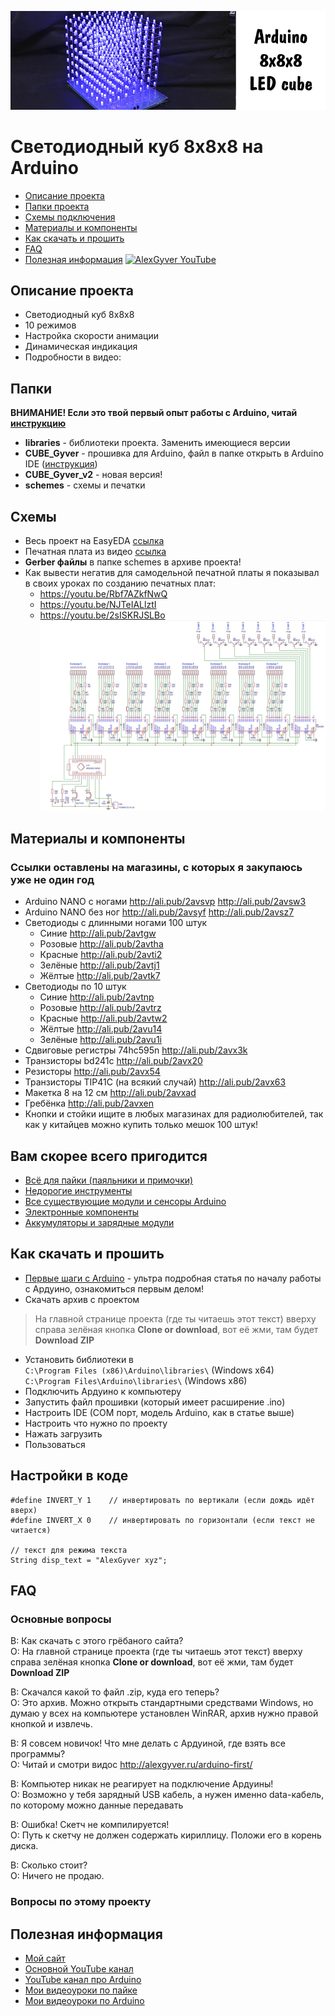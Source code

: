 ![PROJECT_PHOTO](https://github.com/AlexGyver/LEDcube/blob/master/proj_img.jpg)
# Светодиодный куб 8x8x8 на Arduino
* [Описание проекта](#chapter-0)
* [Папки проекта](#chapter-1)
* [Схемы подключения](#chapter-2)
* [Материалы и компоненты](#chapter-3)
* [Как скачать и прошить](#chapter-4)
* [FAQ](#chapter-5)
* [Полезная информация](#chapter-6)
[![AlexGyver YouTube](http://alexgyver.ru/git_banner.jpg)](https://www.youtube.com/channel/UCgtAOyEQdAyjvm9ATCi_Aig?sub_confirmation=1)

<a id="chapter-0"></a>
## Описание проекта
- Светодиодный куб 8x8x8
- 10 режимов
- Настройка скорости анимации
- Динамическая индикация
- Подробности в видео: 

<a id="chapter-1"></a>
## Папки
**ВНИМАНИЕ! Если это твой первый опыт работы с Arduino, читай [инструкцию](#chapter-4)**
- **libraries** - библиотеки проекта. Заменить имеющиеся версии
- **CUBE_Gyver** - прошивка для Arduino, файл в папке открыть в Arduino IDE ([инструкция](#chapter-4))
- **CUBE_Gyver_v2** - новая версия!
- **schemes** - схемы и печатки

<a id="chapter-2"></a>
## Схемы
+ Весь проект на EasyEDA [ссылка](https://easyeda.com/beragumbo/LED_Cube-8937fd8460054d639d93736e35345182)
+ Печатная плата из видео [ссылка](https://easyeda.com/editor#id=853291a217984a219d6b2c69a1e57860)
+ **Gerber файлы** в папке schemes в архиве проекта!
+ Как вывести негатив для самодельной печатной платы я показывал в своих уроках по созданию печатных плат:
	- https://youtu.be/Rbf7AZkfNwQ
	- https://youtu.be/NJTeIALlztI
	- https://youtu.be/2sISKRJSLBo
![SCHEME](https://github.com/AlexGyver/LEDcube/blob/master/schemes/scheme.jpg)

<a id="chapter-3"></a>
## Материалы и компоненты
### Ссылки оставлены на магазины, с которых я закупаюсь уже не один год
* Arduino NANO с ногами http://ali.pub/2avsvp http://ali.pub/2avsw3
* Arduino NANO без ног http://ali.pub/2avsyf http://ali.pub/2avsz7
* Светодиоды с длинными ногами 100 штук
	+ Синие http://ali.pub/2avtgw
	+ Розовые http://ali.pub/2avtha
	+ Красные http://ali.pub/2avti2
	+ Зелёные http://ali.pub/2avtj1
	+ Жёлтые http://ali.pub/2avtk7
* Светодиоды по 10 штук
	+ Синие http://ali.pub/2avtnp
	+ Розовые http://ali.pub/2avtrz
	+ Красные http://ali.pub/2avtw2
	+ Жёлтые http://ali.pub/2avu14
	+ Зелёные http://ali.pub/2avu1i
* Сдвиговые регистры 74hc595n http://ali.pub/2avx3k
* Транзисторы bd241c http://ali.pub/2avx20
* Резисторы http://ali.pub/2avx54
* Транзисторы TIP41C (на всякий случай) http://ali.pub/2avx63
* Макетка 8 на 12 см http://ali.pub/2avxad
* Гребёнка http://ali.pub/2avxen
* Кнопки и стойки ищите в любых магазинах для радиолюбителей, так как у китайцев можно купить только мешок 100 штук!

## Вам скорее всего пригодится
* [Всё для пайки (паяльники и примочки)](http://alexgyver.ru/all-for-soldering/)
* [Недорогие инструменты](http://alexgyver.ru/my_instruments/)
* [Все существующие модули и сенсоры Arduino](http://alexgyver.ru/arduino_shop/)
* [Электронные компоненты](http://alexgyver.ru/electronics/)
* [Аккумуляторы и зарядные модули](http://alexgyver.ru/18650/)

<a id="chapter-4"></a>
## Как скачать и прошить
* [Первые шаги с Arduino](http://alexgyver.ru/arduino-first/) - ультра подробная статья по началу работы с Ардуино, ознакомиться первым делом!
* Скачать архив с проектом
> На главной странице проекта (где ты читаешь этот текст) вверху справа зелёная кнопка **Clone or download**, вот её жми, там будет **Download ZIP**
* Установить библиотеки в  
`C:\Program Files (x86)\Arduino\libraries\` (Windows x64)  
`C:\Program Files\Arduino\libraries\` (Windows x86)
* Подключить Ардуино к компьютеру
* Запустить файл прошивки (который имеет расширение .ino)
* Настроить IDE (COM порт, модель Arduino, как в статье выше)
* Настроить что нужно по проекту
* Нажать загрузить
* Пользоваться  

## Настройки в коде
    #define INVERT_Y 1    // инвертировать по вертикали (если дождь идёт вверх)
    #define INVERT_X 0    // инвертировать по горизонтали (если текст не читается)

    // текст для режима текста
    String disp_text = "AlexGyver xyz";

<a id="chapter-5"></a>
## FAQ
### Основные вопросы
В: Как скачать с этого грёбаного сайта?  
О: На главной странице проекта (где ты читаешь этот текст) вверху справа зелёная кнопка **Clone or download**, вот её жми, там будет **Download ZIP**

В: Скачался какой то файл .zip, куда его теперь?  
О: Это архив. Можно открыть стандартными средствами Windows, но думаю у всех на компьютере установлен WinRAR, архив нужно правой кнопкой и извлечь.

В: Я совсем новичок! Что мне делать с Ардуиной, где взять все программы?  
О: Читай и смотри видос http://alexgyver.ru/arduino-first/

В: Компьютер никак не реагирует на подключение Ардуины!  
О: Возможно у тебя зарядный USB кабель, а нужен именно data-кабель, по которому можно данные передавать

В: Ошибка! Скетч не компилируется!  
О: Путь к скетчу не должен содержать кириллицу. Положи его в корень диска.

В: Сколько стоит?  
О: Ничего не продаю.

### Вопросы по этому проекту

<a id="chapter-6"></a>
## Полезная информация
* [Мой сайт](http://alexgyver.ru/)
* [Основной YouTube канал](https://www.youtube.com/channel/UCgtAOyEQdAyjvm9ATCi_Aig?sub_confirmation=1)
* [YouTube канал про Arduino](https://www.youtube.com/channel/UC4axiS76D784-ofoTdo5zOA?sub_confirmation=1)
* [Мои видеоуроки по пайке](https://www.youtube.com/playlist?list=PLOT_HeyBraBuMIwfSYu7kCKXxQGsUKcqR)
* [Мои видеоуроки по Arduino](http://alexgyver.ru/arduino_lessons/)